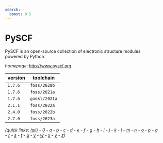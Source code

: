 ```yaml
---
search:
  boost: 0.5
---
```

# PySCF

PySCF is an open-source collection of electronic structure modules powered by Python.

*homepage*: <http://www.pyscf.org>

version | toolchain
--------|----------
``1.7.6`` | ``foss/2020b``
``1.7.6`` | ``foss/2021a``
``1.7.6`` | ``gomkl/2021a``
``2.1.1`` | ``foss/2022a``
``2.4.0`` | ``foss/2022b``
``2.7.0`` | ``foss/2023a``


*(quick links: [(all)](../index.md) - [0](../0/index.md) - [a](../a/index.md) - [b](../b/index.md) - [c](../c/index.md) - [d](../d/index.md) - [e](../e/index.md) - [f](../f/index.md) - [g](../g/index.md) - [h](../h/index.md) - [i](../i/index.md) - [j](../j/index.md) - [k](../k/index.md) - [l](../l/index.md) - [m](../m/index.md) - [n](../n/index.md) - [o](../o/index.md) - [p](../p/index.md) - [q](../q/index.md) - [r](../r/index.md) - [s](../s/index.md) - [t](../t/index.md) - [u](../u/index.md) - [v](../v/index.md) - [w](../w/index.md) - [x](../x/index.md) - [y](../y/index.md) - [z](../z/index.md))*

